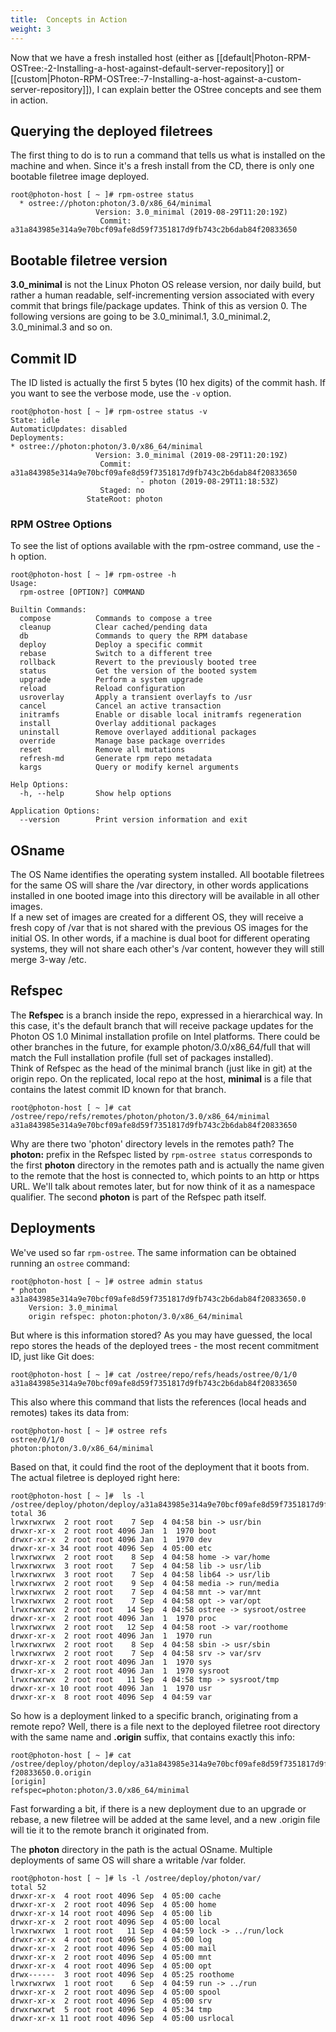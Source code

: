 ```yaml
---
title:  Concepts in Action
weight: 3
---
```


Now that we have a fresh installed host (either as [[default|Photon-RPM-OSTree:-2-Installing-a-host-against-default-server-repository]] or [[custom|Photon-RPM-OSTree:-7-Installing-a-host-against-a-custom-server-repository]]), I can explain better the OStree concepts and see them in action.  

## Querying the deployed filetrees

The first thing to do is to run a command that tells us what is installed on the machine and when. Since it's a fresh install from the CD, there is only one bootable filetree image deployed.
``` 
root@photon-host [ ~ ]# rpm-ostree status
  * ostree://photon:photon/3.0/x86_64/minimal
                   Version: 3.0_minimal (2019-08-29T11:20:19Z)
                    Commit: a31a843985e314a9e70bcf09afe8d59f7351817d9fb743c2b6dab84f20833650
```  
## Bootable filetree version

**3.0_minimal** is not the Linux Photon OS release version, nor daily build, but rather a human readable, self-incrementing version associated with every commit that brings file/package updates. Think of this as version 0. The following versions are going to be 3.0_minimal.1, 3.0_minimal.2, 3.0_minimal.3 and so on.

## Commit ID

The ID listed is actually the first 5 bytes (10 hex digits) of the commit hash. If you want to see the verbose mode, use the `-v` option.

```
root@photon-host [ ~ ]# rpm-ostree status -v
State: idle
AutomaticUpdates: disabled
Deployments:
* ostree://photon:photon/3.0/x86_64/minimal
                   Version: 3.0_minimal (2019-08-29T11:20:19Z)
                    Commit: a31a843985e314a9e70bcf09afe8d59f7351817d9fb743c2b6dab84f20833650
                            `- photon (2019-08-29T11:18:53Z)
                    Staged: no
                 StateRoot: photon
```

### RPM OStree Options

To see the list of options available with the rpm-ostree command, use the -h option.

```
root@photon-host [ ~ ]# rpm-ostree -h
Usage:
  rpm-ostree [OPTION?] COMMAND

Builtin Commands:
  compose          Commands to compose a tree
  cleanup          Clear cached/pending data
  db               Commands to query the RPM database
  deploy           Deploy a specific commit
  rebase           Switch to a different tree
  rollback         Revert to the previously booted tree
  status           Get the version of the booted system
  upgrade          Perform a system upgrade
  reload           Reload configuration
  usroverlay       Apply a transient overlayfs to /usr
  cancel           Cancel an active transaction
  initramfs        Enable or disable local initramfs regeneration
  install          Overlay additional packages
  uninstall        Remove overlayed additional packages
  override         Manage base package overrides
  reset            Remove all mutations
  refresh-md       Generate rpm repo metadata
  kargs            Query or modify kernel arguments

Help Options:
  -h, --help       Show help options

Application Options:
  --version        Print version information and exit
```  

## OSname

The OS Name identifies the operating system installed. All bootable filetrees for the same OS will share the /var directory, in other words applications installed in one booted image into this directory will be available in all other images.  
If a new set of images are created for a different OS, they will receive a fresh copy of /var that is not shared with the previous OS images for the initial OS. In other words, if a machine is dual boot for different operating systems, they will not share each other's /var content, however they will still merge 3-way /etc.

## Refspec

The **Refspec** is a branch inside the repo, expressed in a hierarchical way. In this case, it's the default branch that will receive package updates for the Photon OS 1.0 Minimal installation profile on Intel platforms. There could be other branches in the future, for example photon/3.0/x86_64/full that will match the Full installation profile (full set of packages installed).  
Think of Refspec as the head of the minimal branch (just like in git) at the origin repo. On the replicated, local repo at the host, **minimal** is a file that contains the latest commit ID known for that branch.  

```
root@photon-host [ ~ ]# cat /ostree/repo/refs/remotes/photon/photon/3.0/x86_64/minimal 
a31a843985e314a9e70bcf09afe8d59f7351817d9fb743c2b6dab84f20833650
```
Why are there two 'photon' directory levels in the remotes path? The **photon:** prefix in the Refspec listed by `rpm-ostree status` corresponds to the first **photon** directory in the remotes path and is actually the name given to the remote that the host is connected to, which points to an http or https URL. We'll talk about remotes later, but for now think of it as a namespace qualifier.  The second **photon** is part of the Refspec path itself.

## Deployments

We've used so far `rpm-ostree`. The same information can be obtained running an `ostree` command:

```
root@photon-host [ ~ ]# ostree admin status
* photon a31a843985e314a9e70bcf09afe8d59f7351817d9fb743c2b6dab84f20833650.0
    Version: 3.0_minimal
    origin refspec: photon:photon/3.0/x86_64/minimal
```

But where is this information stored? As you may have guessed, the local repo stores the heads of the deployed trees - the most recent commitment ID, just like Git does: 

```
root@photon-host [ ~ ]# cat /ostree/repo/refs/heads/ostree/0/1/0 
a31a843985e314a9e70bcf09afe8d59f7351817d9fb743c2b6dab84f20833650
```
This also where this command that lists the references (local heads and remotes) takes its data from:

```
root@photon-host [ ~ ]# ostree refs
ostree/0/1/0
photon:photon/3.0/x86_64/minimal
```
Based on that, it could find the root of the deployment that it boots from. The actual filetree is deployed right here:

```
root@photon-host [ ~ ]#  ls -l /ostree/deploy/photon/deploy/a31a843985e314a9e70bcf09afe8d59f7351817d9fb743c2b6dab84f20833650.0
total 36
lrwxrwxrwx  2 root root    7 Sep  4 04:58 bin -> usr/bin
drwxr-xr-x  2 root root 4096 Jan  1  1970 boot
drwxr-xr-x  2 root root 4096 Jan  1  1970 dev
drwxr-xr-x 34 root root 4096 Sep  4 05:00 etc
lrwxrwxrwx  2 root root    8 Sep  4 04:58 home -> var/home
lrwxrwxrwx  3 root root    7 Sep  4 04:58 lib -> usr/lib
lrwxrwxrwx  3 root root    7 Sep  4 04:58 lib64 -> usr/lib
lrwxrwxrwx  2 root root    9 Sep  4 04:58 media -> run/media
lrwxrwxrwx  2 root root    7 Sep  4 04:58 mnt -> var/mnt
lrwxrwxrwx  2 root root    7 Sep  4 04:58 opt -> var/opt
lrwxrwxrwx  2 root root   14 Sep  4 04:58 ostree -> sysroot/ostree
drwxr-xr-x  2 root root 4096 Jan  1  1970 proc
lrwxrwxrwx  2 root root   12 Sep  4 04:58 root -> var/roothome
drwxr-xr-x  2 root root 4096 Jan  1  1970 run
lrwxrwxrwx  2 root root    8 Sep  4 04:58 sbin -> usr/sbin
lrwxrwxrwx  2 root root    7 Sep  4 04:58 srv -> var/srv
drwxr-xr-x  2 root root 4096 Jan  1  1970 sys
drwxr-xr-x  2 root root 4096 Jan  1  1970 sysroot
lrwxrwxrwx  2 root root   11 Sep  4 04:58 tmp -> sysroot/tmp
drwxr-xr-x 10 root root 4096 Jan  1  1970 usr
drwxr-xr-x  8 root root 4096 Sep  4 04:59 var
```  

So how is a deployment linked to a specific branch, originating from a remote repo? Well, there is a file next to the deployed filetree root directory with the same name and **.origin** suffix, that contains exactly this info:

```
root@photon-host [ ~ ]# cat /ostree/deploy/photon/deploy/a31a843985e314a9e70bcf09afe8d59f7351817d9fb743c2b6dab84
f20833650.0.origin
[origin]
refspec=photon:photon/3.0/x86_64/minimal
```  

Fast forwarding a bit, if there is a new deployment due to an upgrade or rebase, a new filetree will be added at the same level, and a new .origin file will tie it to the remote branch it originated from.  

The **photon** directory in the path is the actual OSname. Multiple deployments of same OS will share a writable /var folder.

```
root@photon-host [ ~ ]# ls -l /ostree/deploy/photon/var/
total 52
drwxr-xr-x  4 root root 4096 Sep  4 05:00 cache
drwxr-xr-x  2 root root 4096 Sep  4 05:00 home
drwxr-xr-x 14 root root 4096 Sep  4 05:00 lib
drwxr-xr-x  2 root root 4096 Sep  4 05:00 local
lrwxrwxrwx  1 root root   11 Sep  4 04:59 lock -> ../run/lock
drwxr-xr-x  4 root root 4096 Sep  4 05:00 log
drwxr-xr-x  2 root root 4096 Sep  4 05:00 mail
drwxr-xr-x  2 root root 4096 Sep  4 05:00 mnt
drwxr-xr-x  4 root root 4096 Sep  4 05:00 opt
drwx------  3 root root 4096 Sep  4 05:25 roothome
lrwxrwxrwx  1 root root    6 Sep  4 04:59 run -> ../run
drwxr-xr-x  2 root root 4096 Sep  4 05:00 spool
drwxr-xr-x  2 root root 4096 Sep  4 05:00 srv
drwxrwxrwt  5 root root 4096 Sep  4 05:34 tmp
drwxr-xr-x 11 root root 4096 Sep  4 05:00 usrlocal
```


